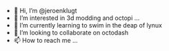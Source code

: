 - 👋 Hi, I’m @jeroenklugt
- 👀 I’m interested in 3d modding and octopi ...
- 🌱 I’m currently learning to swim in the deap of lynux
- 💞️ I’m looking to collaborate on octodash
- 📫 How to reach me ...

<!---
jeroenklugt/jeroenklugt is a ✨ special ✨ repository because its `README.md` (this file) appears on your GitHub profile.
You can click the Preview link to take a look at your changes.
--->
